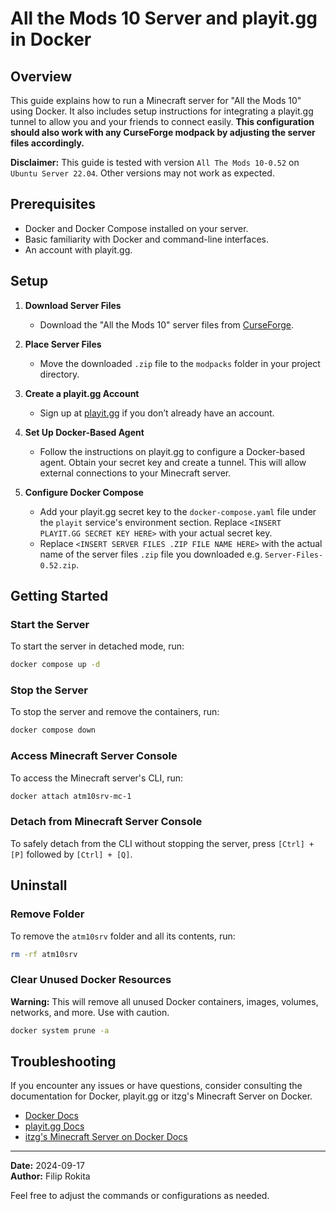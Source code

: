 # All the Mods 10 Server and playit.gg in Docker

## Overview
This guide explains how to run a Minecraft server for "All the Mods 10" using Docker. It also includes setup instructions for integrating a playit.gg tunnel to allow you and your friends to connect easily. **This configuration should also work with any CurseForge modpack by adjusting the server files accordingly.**

**Disclaimer:** This guide is tested with version `All The Mods 10-0.52` on `Ubuntu Server 22.04`. Other versions may not work as expected.

## Prerequisites
- Docker and Docker Compose installed on your server.
- Basic familiarity with Docker and command-line interfaces.
- An account with playit.gg.

## Setup

1. **Download Server Files**
   - Download the "All the Mods 10" server files from [CurseForge](https://www.curseforge.com/minecraft/modpacks/all-the-mods-10).

2. **Place Server Files**
   - Move the downloaded `.zip` file to the `modpacks` folder in your project directory.

3. **Create a playit.gg Account**
   - Sign up at [playit.gg](https://playit.gg) if you don’t already have an account.

4. **Set Up Docker-Based Agent**
   - Follow the instructions on playit.gg to configure a Docker-based agent. Obtain your secret key and create a tunnel. This will allow external connections to your Minecraft server.

5. **Configure Docker Compose**
   - Add your playit.gg secret key to the `docker-compose.yaml` file under the `playit` service's environment section. Replace `<INSERT PLAYIT.GG SECRET KEY HERE>` with your actual secret key.
   - Replace `<INSERT SERVER FILES .ZIP FILE NAME HERE>` with the actual name of the server files `.zip` file you downloaded e.g. `Server-Files-0.52.zip`.

## Getting Started

### Start the Server
To start the server in detached mode, run:
```bash
docker compose up -d
```

### Stop the Server
To stop the server and remove the containers, run:
```bash
docker compose down
```

### Access Minecraft Server Console
To access the Minecraft server's CLI, run:
```bash
docker attach atm10srv-mc-1
```

### Detach from Minecraft Server Console
To safely detach from the CLI without stopping the server, press `[Ctrl] + [P]` followed by `[Ctrl] + [Q]`.

## Uninstall

### Remove Folder
To remove the `atm10srv` folder and all its contents, run:
```bash
rm -rf atm10srv
```

### Clear Unused Docker Resources
**Warning:** This will remove all unused Docker containers, images, volumes, networks, and more. Use with caution.
```bash
docker system prune -a
```

## Troubleshooting
If you encounter any issues or have questions, consider consulting the documentation for Docker, playit.gg or itzg's Minecraft Server on Docker.
- [Docker Docs](https://docs.docker.com/)
- [playit.gg Docs](https://playit.gg/support/)
- [itzg's Minecraft Server on Docker Docs](https://docker-minecraft-server.readthedocs.io/)

---

**Date:** 2024-09-17  
**Author:** Filip Rokita

Feel free to adjust the commands or configurations as needed.
